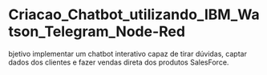 # Criacao_Chatbot_utilizando_IBM_Watson_Telegram_Node-Red
bjetivo implementar um chatbot interativo capaz de tirar dúvidas, captar dados dos clientes e fazer vendas direta dos produtos SalesForce.
